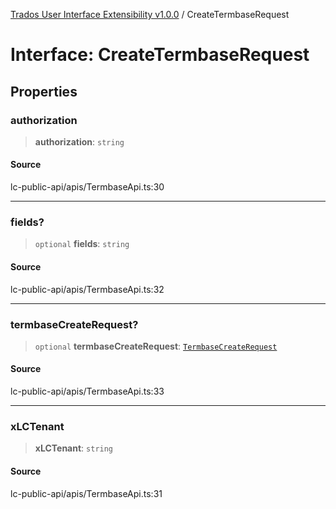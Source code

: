 [Trados User Interface Extensibility v1.0.0](../wiki/globals) / CreateTermbaseRequest

# Interface: CreateTermbaseRequest

## Properties

### authorization

> **authorization**: `string`

#### Source

lc-public-api/apis/TermbaseApi.ts:30

***

### fields?

> `optional` **fields**: `string`

#### Source

lc-public-api/apis/TermbaseApi.ts:32

***

### termbaseCreateRequest?

> `optional` **termbaseCreateRequest**: [`TermbaseCreateRequest`](../wiki/Interface.TermbaseCreateRequest)

#### Source

lc-public-api/apis/TermbaseApi.ts:33

***

### xLCTenant

> **xLCTenant**: `string`

#### Source

lc-public-api/apis/TermbaseApi.ts:31
